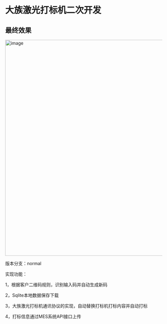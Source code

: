 # 大族激光打标机二次开发

## 最终效果
<img width="1300" height="692" alt="image" src="https://github.com/user-attachments/assets/2a466378-4e18-4397-bca5-ca2005338014" />

版本分支：normal

实现功能：

1，根据客户二维码规则，识别输入码并自动生成新码

2，Sqlite本地数据保存下载

3，大族激光打标机通讯协议的实现，自动替换打标机打标内容并自动打标

4，打标信息通过MES系统API接口上传
